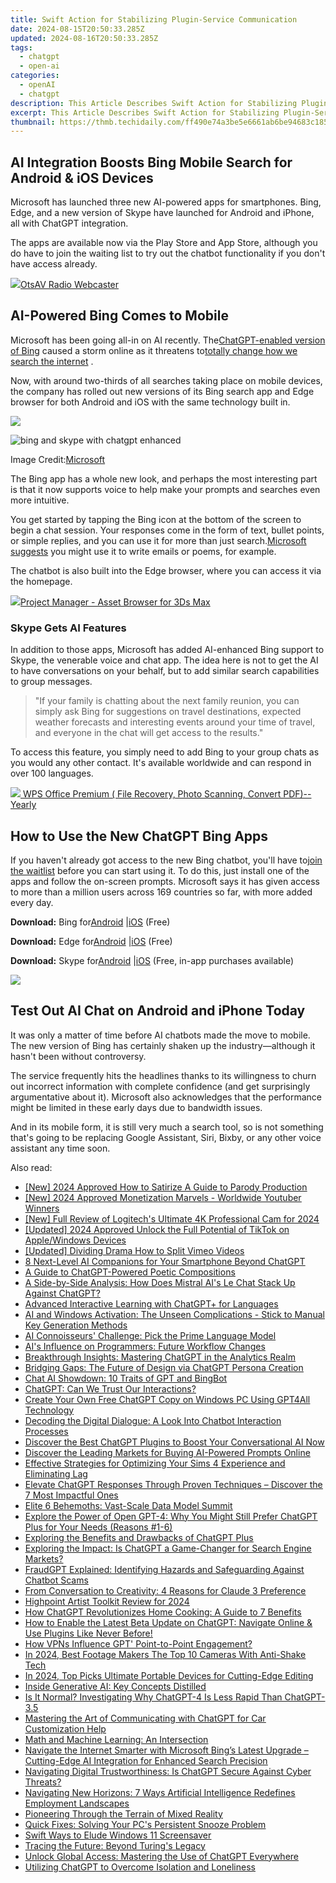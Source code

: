 ```yaml
---
title: Swift Action for Stabilizing Plugin-Service Communication
date: 2024-08-15T20:50:33.285Z
updated: 2024-08-16T20:50:33.285Z
tags:
  - chatgpt
  - open-ai
categories:
  - openAI
  - chatgpt
description: This Article Describes Swift Action for Stabilizing Plugin-Service Communication
excerpt: This Article Describes Swift Action for Stabilizing Plugin-Service Communication
thumbnail: https://thmb.techidaily.com/ff490e74a3be5e6661ab6be94683c185117f3752a068534edc41f9892377511a.jpg
---
```


## AI Integration Boosts Bing Mobile Search for Android & iOS Devices

 Microsoft has launched three new AI-powered apps for smartphones. Bing, Edge, and a new version of Skype have launched for Android and iPhone, all with ChatGPT integration.

 The apps are available now via the Play Store and App Store, although you do have to join the waiting list to try out the chatbot functionality if you don't have access already.

<!-- affiliate ads begin -->
<a href="https://otszone.ots7.com/order/checkout.php?PRODS=4713322&QTY=1&AFFILIATE=108875&CART=1"><img src="https://green.ots7.com/screenshots/OtsAV/OtsAVRadio1.90-300x188.jpg" border="0">OtsAV Radio Webcaster</a>
<!-- affiliate ads end -->
## AI-Powered Bing Comes to Mobile

 Microsoft has been going all-in on AI recently. The[ChatGPT-enabled version of Bing](https://www.makeuseof.com/microsoft-bing-gets-chatgpt-ai/) caused a storm online as it threatens to[totally change how we search the internet](https://www.makeuseof.com/is-chatgpt-search-engine-threat/) .

 Now, with around two-thirds of all searches taking place on mobile devices, the company has rolled out new versions of its Bing search app and Edge browser for both Android and iOS with the same technology built in.

<!-- affiliate ads begin -->
<a href="https://secure.2checkout.com/order/checkout.php?PRODS=45152835&QTY=1&AFFILIATE=108875&CART=1"><img src="https://download.terabyteunlimited.com/banners/ad_800x450_d.jpg" border="0"></a>
<!-- affiliate ads end -->
![bing and skype with chatgpt enhanced](https://static1.makeuseofimages.com/wordpress/wp-content/uploads/2023/02/bing-and-skype-with-chatgpt-enhanced.jpg)

 Image Credit:[Microsoft](https://blogs.microsoft.com/blog/2023/02/22/the-new-bing-preview-experience-arrives-on-bing-and-edge-mobile-apps-introducing-bing-now-in-skype/)

 The Bing app has a whole new look, and perhaps the most interesting part is that it now supports voice to help make your prompts and searches even more intuitive.

 You get started by tapping the Bing icon at the bottom of the screen to begin a chat session. Your responses come in the form of text, bullet points, or simple replies, and you can use it for more than just search.[Microsoft suggests](https://blogs.microsoft.com/blog/2023/02/22/the-new-bing-preview-experience-arrives-on-bing-and-edge-mobile-apps-introducing-bing-now-in-skype/) you might use it to write emails or poems, for example.

 The chatbot is also built into the Edge browser, where you can access it via the homepage.

<!-- affiliate ads begin -->
<a href="https://secure.2checkout.com/order/checkout.php?PRODS=4709458&QTY=1&AFFILIATE=108875&CART=1"><img src="https://3d-kstudio.com/wp-content/uploads/2014/02/Project-Manager-3D-Models-4-800x800.jpg" border="0">Project Manager - Asset Browser for 3Ds Max</a>
<!-- affiliate ads end -->
### Skype Gets AI Features

 In addition to those apps, Microsoft has added AI-enhanced Bing support to Skype, the venerable voice and chat app. The idea here is not to get the AI to have conversations on your behalf, but to add similar search capabilities to group messages.

> "If your family is chatting about the next family reunion, you can simply ask Bing for suggestions on travel destinations, expected weather forecasts and interesting events around your time of travel, and everyone in the chat will get access to the results."

 To access this feature, you simply need to add Bing to your group chats as you would any other contact. It's available worldwide and can respond in over 100 languages.

<!-- affiliate ads begin -->
<a href="https://secure.2checkout.com/order/checkout.php?PRODS=38729081&QTY=1&AFFILIATE=108875&CART=1"><img src="https://website-prod.cache.wpscdn.com/img/wps-spreadsheet-free-excel-editor-online-offline-1x.93e269d.png" border="0">
WPS Office Premium ( File Recovery, Photo Scanning, Convert PDF)--Yearly</a>
<!-- affiliate ads end -->
## How to Use the New ChatGPT Bing Apps

 If you haven't already got access to the new Bing chatbot, you'll have to[join the waitlist](https://www.makeuseof.com/try-bing-ai-powered-search-engine/) before you can start using it. To do this, just install one of the apps and follow the on-screen prompts. Microsoft says it has given access to more than a million users across 169 countries so far, with more added every day.

**Download:** Bing for[Android](https://www.anrdoezrs.net/links/7251228/type/dlg/sid/UUmuoUeUpU2022079/https://play.google.com/store/apps/details?id=com.microsoft.bing) |[iOS](https://apps.apple.com/us/app/microsoft-bing-search/id345323231) (Free)

**Download:** Edge for[Android](https://www.anrdoezrs.net/links/7251228/type/dlg/sid/UUmuoUeUpU2022079/https://play.google.com/store/apps/details?id=com.microsoft.emmx) |[iOS](https://apps.apple.com/us/app/microsoft-edge-web-browser/id1288723196) (Free)

**Download:** Skype for[Android](https://www.anrdoezrs.net/links/7251228/type/dlg/sid/UUmuoUeUpU2022079/https://play.google.com/store/apps/details?id=com.skype.raider) |[iOS](https://apps.apple.com/us/app/skype/id304878510) (Free, in-app purchases available)

<!-- affiliate ads begin -->
<a href="https://store.revouninstaller.com/order/checkout.php?PRODS=28010250&QTY=1&AFFILIATE=108875&CART=1"><img src="https://secure.avangate.com/images/merchant/4282ec8de8c9be897e7aff4aa231b1a4/336__280a.jpg" border="0"></a>
<!-- affiliate ads end -->
## Test Out AI Chat on Android and iPhone Today

 It was only a matter of time before AI chatbots made the move to mobile. The new version of Bing has certainly shaken up the industry—although it hasn't been without controversy.

 The service frequently hits the headlines thanks to its willingness to churn out incorrect information with complete confidence (and get surprisingly argumentative about it). Microsoft also acknowledges that the performance might be limited in these early days due to bandwidth issues.

 And in its mobile form, it is still very much a search tool, so is not something that's going to be replacing Google Assistant, Siri, Bixby, or any other voice assistant any time soon.


<ins class="adsbygoogle"
     style="display:block"
     data-ad-format="autorelaxed"
     data-ad-client="ca-pub-7571918770474297"
     data-ad-slot="1223367746"></ins>



<ins class="adsbygoogle"
     style="display:block"
     data-ad-client="ca-pub-7571918770474297"
     data-ad-slot="8358498916"
     data-ad-format="auto"
     data-full-width-responsive="true"></ins>

<span class="atpl-alsoreadstyle">Also read:</span>
<div><ul>
<li><a href="https://youtube-zero.techidaily.com/024-approved-how-to-satirize-a-guide-to-parody-production/"><u>[New] 2024 Approved  How to Satirize  A Guide to Parody Production</u></a></li>
<li><a href="https://youtube-zero.techidaily.com/024-approved-monetization-marvels-worldwide-youtuber-winners/"><u>[New] 2024 Approved  Monetization Marvels - Worldwide Youtuber Winners</u></a></li>
<li><a href="https://video-screen-grab.techidaily.com/new-full-review-of-logitechs-ultimate-4k-professional-cam-for-2024/"><u>[New] Full Review of Logitech's Ultimate 4K Professional Cam for 2024</u></a></li>
<li><a href="https://tiktok-video-files.techidaily.com/updated-2024-approved-unlock-the-full-potential-of-tiktok-on-applewindows-devices/"><u>[Updated] 2024 Approved  Unlock the Full Potential of TikTok on Apple/Windows Devices</u></a></li>
<li><a href="https://vimeo-videos.techidaily.com/updated-dividing-drama-how-to-split-vimeo-videos/"><u>[Updated] Dividing Drama  How to Split Vimeo Videos</u></a></li>
<li><a href="https://tech-hub.techidaily.com/8-next-level-ai-companions-for-your-smartphone-beyond-chatgpt/"><u>8 Next-Level AI Companions for Your Smartphone Beyond ChatGPT</u></a></li>
<li><a href="https://tech-hub.techidaily.com/a-guide-to-chatgpt-powered-poetic-compositions/"><u>A Guide to ChatGPT-Powered Poetic Compositions</u></a></li>
<li><a href="https://tech-hub.techidaily.com/a-side-by-side-analysis-how-does-mistral-ais-le-chat-stack-up-against-chatgpt/"><u>A Side-by-Side Analysis: How Does Mistral AI's Le Chat Stack Up Against ChatGPT?</u></a></li>
<li><a href="https://tech-hub.techidaily.com/advanced-interactive-learning-with-chatgptplus-for-languages/"><u>Advanced Interactive Learning with ChatGPT+ for Languages</u></a></li>
<li><a href="https://tech-hub.techidaily.com/ai-and-windows-activation-the-unseen-complications-stick-to-manual-key-generation-methods/"><u>AI and Windows Activation: The Unseen Complications - Stick to Manual Key Generation Methods</u></a></li>
<li><a href="https://tech-hub.techidaily.com/ai-connoisseurs-challenge-pick-the-prime-language-model/"><u>AI Connoisseurs' Challenge: Pick the Prime Language Model</u></a></li>
<li><a href="https://tech-hub.techidaily.com/ais-influence-on-programmers-future-workflow-changes/"><u>AI's Influence on Programmers: Future Workflow Changes</u></a></li>
<li><a href="https://tech-hub.techidaily.com/breakthrough-insights-mastering-chatgpt-in-the-analytics-realm/"><u>Breakthrough Insights: Mastering ChatGPT in the Analytics Realm</u></a></li>
<li><a href="https://tech-hub.techidaily.com/bridging-gaps-the-future-of-design-via-chatgpt-persona-creation/"><u>Bridging Gaps: The Future of Design via ChatGPT Persona Creation</u></a></li>
<li><a href="https://tech-hub.techidaily.com/chat-ai-showdown-10-traits-of-gpt-and-bingbot/"><u>Chat AI Showdown: 10 Traits of GPT and BingBot</u></a></li>
<li><a href="https://tech-hub.techidaily.com/chatgpt-can-we-trust-our-interactions/"><u>ChatGPT: Can We Trust Our Interactions?</u></a></li>
<li><a href="https://tech-hub.techidaily.com/create-your-own-free-chatgpt-copy-on-windows-pc-using-gpt4all-technology/"><u>Create Your Own Free ChatGPT Copy on Windows PC Using GPT4All Technology</u></a></li>
<li><a href="https://tech-hub.techidaily.com/decoding-the-digital-dialogue-a-look-into-chatbot-interaction-processes/"><u>Decoding the Digital Dialogue: A Look Into Chatbot Interaction Processes</u></a></li>
<li><a href="https://tech-hub.techidaily.com/discover-the-best-chatgpt-plugins-to-boost-your-conversational-ai-now/"><u>Discover the Best ChatGPT Plugins to Boost Your Conversational AI Now</u></a></li>
<li><a href="https://tech-hub.techidaily.com/discover-the-leading-markets-for-buying-ai-powered-prompts-online/"><u>Discover the Leading Markets for Buying AI-Powered Prompts Online</u></a></li>
<li><a href="https://win-solutions.techidaily.com/effective-strategies-for-optimizing-your-sims-4-experience-and-eliminating-lag/"><u>Effective Strategies for Optimizing Your Sims 4 Experience and Eliminating Lag</u></a></li>
<li><a href="https://tech-hub.techidaily.com/elevate-chatgpt-responses-through-proven-techniques-discover-the-7-most-impactful-ones/"><u>Elevate ChatGPT Responses Through Proven Techniques – Discover the 7 Most Impactful Ones</u></a></li>
<li><a href="https://tech-hub.techidaily.com/elite-6-behemoths-vast-scale-data-model-summit/"><u>Elite 6 Behemoths: Vast-Scale Data Model Summit</u></a></li>
<li><a href="https://tech-hub.techidaily.com/explore-the-power-of-open-gpt-4-why-you-might-still-prefer-chatgpt-plus-for-your-needs-reasons-1-6/"><u>Explore the Power of Open GPT-4: Why You Might Still Prefer ChatGPT Plus for Your Needs (Reasons #1-6)</u></a></li>
<li><a href="https://tech-hub.techidaily.com/exploring-the-benefits-and-drawbacks-of-chatgpt-plus/"><u>Exploring the Benefits and Drawbacks of ChatGPT Plus</u></a></li>
<li><a href="https://tech-hub.techidaily.com/exploring-the-impact-is-chatgpt-a-game-changer-for-search-engine-markets/"><u>Exploring the Impact: Is ChatGPT a Game-Changer for Search Engine Markets?</u></a></li>
<li><a href="https://tech-hub.techidaily.com/fraudgpt-explained-identifying-hazards-and-safeguarding-against-chatbot-scams/"><u>FraudGPT Explained: Identifying Hazards and Safeguarding Against Chatbot Scams</u></a></li>
<li><a href="https://tech-hub.techidaily.com/from-conversation-to-creativity-4-reasons-for-claude-3-preference/"><u>From Conversation to Creativity: 4 Reasons for Claude 3 Preference</u></a></li>
<li><a href="https://some-knowledge.techidaily.com/highpoint-artist-toolkit-review-for-2024/"><u>Highpoint Artist Toolkit Review for 2024</u></a></li>
<li><a href="https://tech-hub.techidaily.com/how-chatgpt-revolutionizes-home-cooking-a-guide-to-7-benefits/"><u>How ChatGPT Revolutionizes Home Cooking: A Guide to 7 Benefits</u></a></li>
<li><a href="https://tech-hub.techidaily.com/how-to-enable-the-latest-beta-update-on-chatgpt-navigate-online-and-use-plugins-like-never-before/"><u>How to Enable the Latest Beta Update on ChatGPT: Navigate Online & Use Plugins Like Never Before!</u></a></li>
<li><a href="https://tech-hub.techidaily.com/how-vpns-influence-gpt-point-to-point-engagement/"><u>How VPNs Influence GPT' Point-to-Point Engagement?</u></a></li>
<li><a href="https://extra-information.techidaily.com/in-2024-best-footage-makers-the-top-10-cameras-with-anti-shake-tech/"><u>In 2024, Best Footage Makers  The Top 10 Cameras With Anti-Shake Tech</u></a></li>
<li><a href="https://youtube-stream.techidaily.com/in-2024-top-picks-ultimate-portable-devices-for-cutting-edge-editing/"><u>In 2024, Top Picks  Ultimate Portable Devices for Cutting-Edge Editing</u></a></li>
<li><a href="https://tech-hub.techidaily.com/inside-generative-ai-key-concepts-distilled/"><u>Inside Generative AI: Key Concepts Distilled</u></a></li>
<li><a href="https://tech-hub.techidaily.com/is-it-normal-investigating-why-chatgpt-4-is-less-rapid-than-chatgpt-35/"><u>Is It Normal? Investigating Why ChatGPT-4 Is Less Rapid Than ChatGPT-3.5</u></a></li>
<li><a href="https://tech-hub.techidaily.com/mastering-the-art-of-communicating-with-chatgpt-for-car-customization-help/"><u>Mastering the Art of Communicating with ChatGPT for Car Customization Help</u></a></li>
<li><a href="https://tech-hub.techidaily.com/math-and-machine-learning-an-intersection/"><u>Math and Machine Learning: An Intersection</u></a></li>
<li><a href="https://tech-hub.techidaily.com/navigate-the-internet-smarter-with-microsoft-bings-latest-upgrade-cutting-edge-ai-integration-for-enhanced-search-precision/"><u>Navigate the Internet Smarter with Microsoft Bing’s Latest Upgrade – Cutting-Edge AI Integration for Enhanced Search Precision</u></a></li>
<li><a href="https://tech-hub.techidaily.com/navigating-digital-trustworthiness-is-chatgpt-secure-against-cyber-threats/"><u>Navigating Digital Trustworthiness: Is ChatGPT Secure Against Cyber Threats?</u></a></li>
<li><a href="https://tech-hub.techidaily.com/navigating-new-horizons-7-ways-artificial-intelligence-redefines-employment-landscapes/"><u>Navigating New Horizons: 7 Ways Artificial Intelligence Redefines Employment Landscapes</u></a></li>
<li><a href="https://extra-tips.techidaily.com/pioneering-through-the-terrain-of-mixed-reality/"><u>Pioneering Through the Terrain of Mixed Reality</u></a></li>
<li><a href="https://win-howtos.techidaily.com/quick-fixes-solving-your-pcs-persistent-snooze-problem/"><u>Quick Fixes: Solving Your PC's Persistent Snooze Problem</u></a></li>
<li><a href="https://windows11.techidaily.com/swift-ways-to-elude-windows-11-screensaver/"><u>Swift Ways to Elude Windows 11 Screensaver</u></a></li>
<li><a href="https://tech-hub.techidaily.com/tracing-the-future-beyond-turings-legacy/"><u>Tracing the Future: Beyond Turing's Legacy</u></a></li>
<li><a href="https://tech-hub.techidaily.com/unlock-global-access-mastering-the-use-of-chatgpt-everywhere/"><u>Unlock Global Access: Mastering the Use of ChatGPT Everywhere</u></a></li>
<li><a href="https://tech-hub.techidaily.com/utilizing-chatgpt-to-overcome-isolation-and-loneliness/"><u>Utilizing ChatGPT to Overcome Isolation and Loneliness</u></a></li>
</ul></div>
